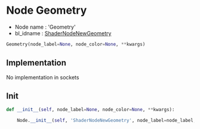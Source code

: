 # Node Geometry

- Node name : 'Geometry'
- bl_idname : [ShaderNodeNewGeometry](https://docs.blender.org/api/current/bpy.types.ShaderNodeNewGeometry.html)


``` python
Geometry(node_label=None, node_color=None, **kwargs)
```
## Implementation

No implementation in sockets

## Init

``` python
def __init__(self, node_label=None, node_color=None, **kwargs):

    Node.__init__(self, 'ShaderNodeNewGeometry', node_label=node_label, node_color=node_color, **kwargs)
```
